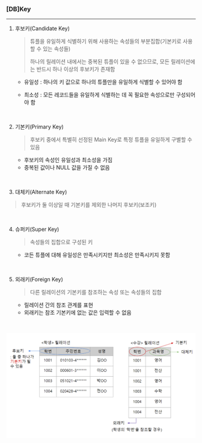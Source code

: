 ### [DB]Key
---
1. 후보키(Candidate Key)

   > 튜플을 유일하게 식별하기 위해 사용하는 속성들의 부분집합(기본키로 사용할 수 있는 속성들)
   >
   > 하나의 릴레이션 내에서는 중복된 튜플이 있을 수 없으므로, 모든 릴레이션에는 반드시 하나 이상의 후보키가 존재함

   * 유일성 : 하나의 키 값으로 하나의 튜플만을 유일하게 식별할 수 있어야 함

   * 최소성 : 모든 레코드들을 유일하게 식별하는 데 꼭 필요한 속성으로만 구성되어야 함
<br>     

2. 기본키(Primary Key)

   > 후보키 중에서 특별히 선정된 Main Key로 특정 튜플을 유일하게 구별할 수 있음

   *  후보키의 속성인 유일성과 최소성을 가짐 
   * 중복된 값이나 NULL 값을 가질 수 없음
<br>
   
3.  대체키(Alternate Key)

   >후보키가 둘 이상일 때 기본키를 제외한 나머지 후보키(보조키)
<br>   

4. 슈퍼키(Super Key)

   >속성들의 집합으로 구성된 키

   * 코든 튜플에 대해 유일성은 만족시키지만 최소성은 만족시키지 못함
<br>
     
5. 외래키(Foreign Key)

   > 다른 릴레이션의 기본키를 참조하는 속성 또는 속성들의 집합

   * 릴레이션 간의 참조 관계를 표현
   * 외래키는 참조 기본키에 없는 값은 입력할 수 없음
<br>

![[DB]Key](https://github.com/ssd256/Dev-Storage/blob/main/Database/images/%5BDB%5DKey.PNG)
